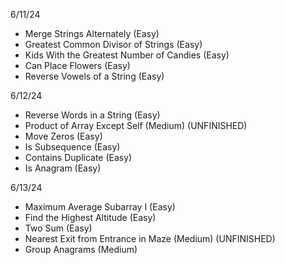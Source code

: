 6/11/24

- Merge Strings Alternately (Easy)
- Greatest Common Divisor of Strings (Easy)
- Kids With the Greatest Number of Candies (Easy)
- Can Place Flowers (Easy)
- Reverse Vowels of a String (Easy)

6/12/24

- Reverse Words in a String (Easy)
- Product of Array Except Self (Medium) (UNFINISHED)
- Move Zeros (Easy)
- Is Subsequence (Easy)
- Contains Duplicate (Easy)
- Is Anagram (Easy)

6/13/24

- Maximum Average Subarray I (Easy)
- Find the Highest Altitude (Easy)
- Two Sum (Easy)
- Nearest Exit from Entrance in Maze (Medium) (UNFINISHED)
- Group Anagrams (Medium)
